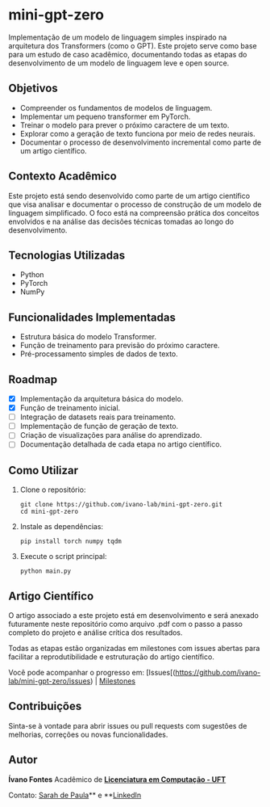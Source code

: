 # mini-gpt-zero

Implementação de um modelo de linguagem simples inspirado na arquitetura dos Transformers (como o GPT). Este projeto serve como base para um estudo de caso acadêmico, documentando todas as etapas do desenvolvimento de um modelo de linguagem leve e open source.

## Objetivos

- Compreender os fundamentos de modelos de linguagem.
- Implementar um pequeno transformer em PyTorch.
- Treinar o modelo para prever o próximo caractere de um texto.
- Explorar como a geração de texto funciona por meio de redes neurais.
- Documentar o processo de desenvolvimento incremental como parte de um artigo científico.

## Contexto Acadêmico

Este projeto está sendo desenvolvido como parte de um artigo científico que visa analisar e documentar o processo de construção de um modelo de linguagem simplificado. O foco está na compreensão prática dos conceitos envolvidos e na análise das decisões técnicas tomadas ao longo do desenvolvimento.

## Tecnologias Utilizadas

- Python
- PyTorch
- NumPy

## Funcionalidades Implementadas

- Estrutura básica do modelo Transformer.
- Função de treinamento para previsão do próximo caractere.
- Pré-processamento simples de dados de texto.

## Roadmap

- [x] Implementação da arquitetura básica do modelo.
- [x] Função de treinamento inicial.
- [ ] Integração de datasets reais para treinamento.
- [ ] Implementação de função de geração de texto.
- [ ] Criação de visualizações para análise do aprendizado.
- [ ] Documentação detalhada de cada etapa no artigo científico.

##  Como Utilizar

1. Clone o repositório:

   ```
   git clone https://github.com/ivano-lab/mini-gpt-zero.git
   cd mini-gpt-zero
   ```

2. Instale as dependências:

   ```
   pip install torch numpy tqdm
   ```

3. Execute o script principal:

   ```
   python main.py
   ```

## Artigo Científico

O artigo associado a este projeto está em desenvolvimento e será anexado futuramente neste repositório como arquivo .pdf com o passo a passo completo do projeto e análise crítica dos resultados.

Todas as etapas estão organizadas em milestones com issues abertas para facilitar a reprodutibilidade e estruturação do artigo científico.

Você pode acompanhar o progresso em:
 [Issues[(https://github.com/ivano-lab/mini-gpt-zero/issues) | [Milestones](https://github.com/ivano-lab/mini-gpt-zero/milestones) 


## Contribuições

Sinta-se à vontade para abrir issues ou pull requests com sugestões de melhorias, correções ou novas funcionalidades.

## Autor

**Ívano Fontes**
Acadêmico de **<a href="https://sites.uft.edu.br/uab/index.php/graduacao/301-licenciatura-em-computacao" target="_blank"> Licenciatura em Computação - UFT</a>** 

Contato: <a href="https://www.linkedin.com/in/sarah-de-paula-4232a7259/" target="_blank">Sarah de Paula</a>** e **<a href="https://www.linkedin.com/in/%C3%ADvano-fontes/" target="_blank">LinkedIn</a>

